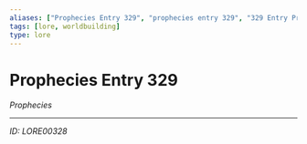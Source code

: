 ```yaml
---
aliases: ["Prophecies Entry 329", "prophecies entry 329", "329 Entry Prophecies"]
tags: [lore, worldbuilding]
type: lore
---
```


# Prophecies Entry 329

*Prophecies*

---
*ID: LORE00328*